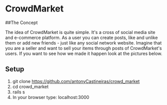 # CrowdMarket

##The Concept

The idea of CrowdMarket is quite simple. It's a cross of social media site and e-commerce platform. As a user you can create posts, like and unlike them or add new friends - just like any social network website. Imagine that you are a seller and want to sell your items through posts of CrowdMarket's users. If you want to see how we made it happen look at the pictures below.



## Setup

1. git clone https://github.com/antonyCastineiras/crowd_market
2. cd crowd_market
3. rails s
4. In your browser type: localhost:3000
